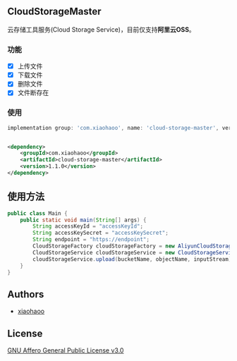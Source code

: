 ## CloudStorageMaster

云存储工具服务(Cloud Storage Service)，目前仅支持**阿里云OSS**。

### 功能

- [x] 上传文件
- [x] 下载文件
- [x] 删除文件
- [x] 文件断存在

### 使用

```groovy
implementation group: 'com.xiaohaoo', name: 'cloud-storage-master', version: '1.1.0'
```

```xml

<dependency>
    <groupId>com.xiaohaoo</groupId>
    <artifactId>cloud-storage-master</artifactId>
    <version>1.1.0</version>
</dependency>

```

## 使用方法

```java
public class Main {
    public static void main(String[] args) {
        String accessKeyId = "accessKeyId";
        String accessKeySecret = "accessKeySecret";
        String endpoint = "https://endpoint";
        CloudStorageFactory cloudStorageFactory = new AliyunCloudStorageFactory(accessKeyId, accessKeySecret, endpoint);
        CloudStorageService cloudStorageService = new CloudStorageService(cloudStorageFactory);
        cloudStorageService.upload(bucketName, objectName, inputStream);
    }
}
```

## Authors

- [xiaohaoo](https://github.com/xiaohaoo)

## License

[GNU Affero General Public License v3.0](LICENSE)
